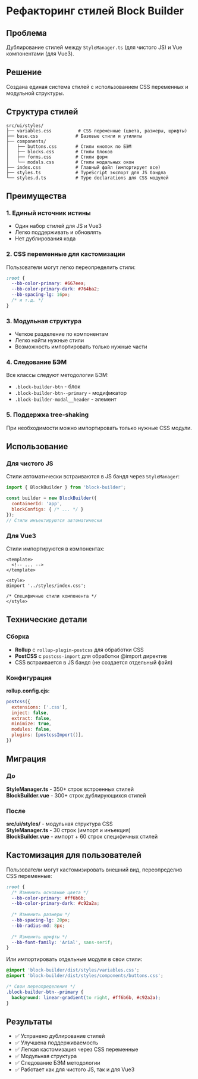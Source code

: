 # Рефакторинг стилей Block Builder

## Проблема
Дублирование стилей между `StyleManager.ts` (для чистого JS) и Vue компонентами (для Vue3).

## Решение
Создана единая система стилей с использованием CSS переменных и модульной структуры.

## Структура стилей

```
src/ui/styles/
├── variables.css          # CSS переменные (цвета, размеры, шрифты)
├── base.css              # Базовые стили и утилиты
├── components/
│   ├── buttons.css       # Стили кнопок по БЭМ
│   ├── blocks.css        # Стили блоков
│   ├── forms.css         # Стили форм
│   └── modals.css        # Стили модальных окон
├── index.css             # Главный файл (импортирует все)
├── styles.ts             # TypeScript экспорт для JS бандла
└── styles.d.ts           # Type declarations для CSS модулей
```

## Преимущества

### 1. **Единый источник истины**
- Один набор стилей для JS и Vue3
- Легко поддерживать и обновлять
- Нет дублирования кода

### 2. **CSS переменные для кастомизации**
Пользователи могут легко переопределить стили:

```css
:root {
  --bb-color-primary: #667eea;
  --bb-color-primary-dark: #764ba2;
  --bb-spacing-lg: 16px;
  /* и т.д. */
}
```

### 3. **Модульная структура**
- Четкое разделение по компонентам
- Легко найти нужные стили
- Возможность импортировать только нужные части

### 4. **Следование БЭМ**
Все классы следуют методологии БЭМ:
- `.block-builder-btn` - блок
- `.block-builder-btn--primary` - модификатор
- `.block-builder-modal__header` - элемент

### 5. **Поддержка tree-shaking**
При необходимости можно импортировать только нужные CSS модули.

## Использование

### Для чистого JS
Стили автоматически встраиваются в JS бандл через `StyleManager`:

```javascript
import { BlockBuilder } from 'block-builder';

const builder = new BlockBuilder({
  containerId: 'app',
  blockConfigs: { /* ... */ }
});
// Стили инъектируются автоматически
```

### Для Vue3
Стили импортируются в компонентах:

```vue
<template>
  <!-- ... -->
</template>

<style>
@import '../styles/index.css';

/* Специфичные стили компонента */
</style>
```

## Технические детали

### Сборка
- **Rollup** с `rollup-plugin-postcss` для обработки CSS
- **PostCSS** с `postcss-import` для обработки @import директив
- CSS встраивается в JS бандл (не создается отдельный файл)

### Конфигурация

**rollup.config.cjs:**
```javascript
postcss({
  extensions: ['.css'],
  inject: false,
  extract: false,
  minimize: true,
  modules: false,
  plugins: [postcssImport()],
})
```

## Миграция

### До
**StyleManager.ts** - 350+ строк встроенных стилей  
**BlockBuilder.vue** - 300+ строк дублирующихся стилей

### После  
**src/ui/styles/** - модульная структура CSS  
**StyleManager.ts** - 30 строк (импорт и инъекция)  
**BlockBuilder.vue** - импорт + 60 строк специфичных стилей

## Кастомизация для пользователей

Пользователи могут кастомизировать внешний вид, переопределив CSS переменные:

```css
:root {
  /* Изменить основные цвета */
  --bb-color-primary: #ff6b6b;
  --bb-color-primary-dark: #c92a2a;
  
  /* Изменить размеры */
  --bb-spacing-lg: 20px;
  --bb-radius-md: 8px;
  
  /* Изменить шрифты */
  --bb-font-family: 'Arial', sans-serif;
}
```

Или импортировать отдельные модули в свои стили:

```css
@import 'block-builder/dist/styles/variables.css';
@import 'block-builder/dist/styles/components/buttons.css';

/* Свои переопределения */
.block-builder-btn--primary {
  background: linear-gradient(to right, #ff6b6b, #c92a2a);
}
```

## Результаты
- ✅ Устранено дублирование стилей
- ✅ Улучшена поддерживаемость
- ✅ Легкая кастомизация через CSS переменные
- ✅ Модульная структура
- ✅ Следование БЭМ методологии
- ✅ Работает как для чистого JS, так и для Vue3

